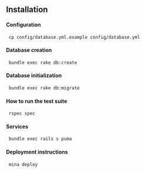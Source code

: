 ## Installation


#### Configuration

     cp config/database.yml.example config/database.yml

#### Database creation

     bundle exec rake db:create

#### Database initialization

     bundle exec rake db:migrate

#### How to run the test suite
   
     rspec spec

#### Services

     bundle exec rails s puma

#### Deployment instructions

     mina deploy
